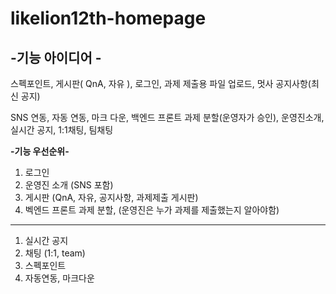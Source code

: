﻿# likelion12th-homepage
## -기능 아이디어 -

스펙포인트, 게시판( QnA, 자유 ), 로그인, 과제 제출용 파일 업로드, 멋사 공지사항(최신 공지)

SNS 연동, 자동 연동, 마크 다운, 백엔드 프론트 과제 분할(운영자가 승인), 운영진소개, 실시간 공지, 1:1채팅, 팀채팅

**-기능 우선순위-**

1. 로그인
2. 운영진 소개 (SNS 포함)
3. 게시판 (QnA, 자유, 공지사항, 과제제출 게시판)
4. 벡엔드 프론트 과제 분할, (운영진은 누가 과제를 제출했는지 알아야함)

---

1. 실시간 공지
2. 채팅 (1:1, team)
3. 스펙포인트
4. 자동연동, 마크다운
